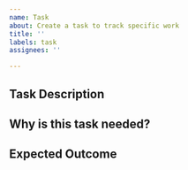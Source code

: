```yaml
---
name: Task
about: Create a task to track specific work
title: ''
labels: task
assignees: ''

---
```


## Task Description


## Why is this task needed?


## Expected Outcome

